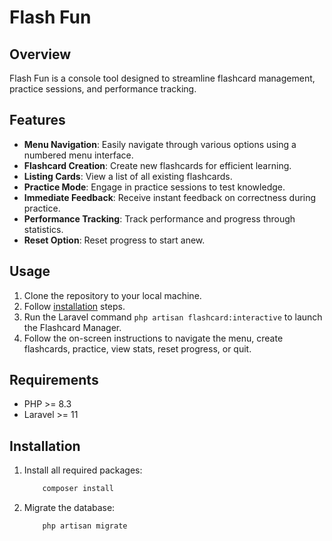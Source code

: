 # Flash Fun

## Overview

Flash Fun is a console tool designed to streamline flashcard management, practice sessions, and performance tracking.

## Features

- **Menu Navigation**: Easily navigate through various options using a numbered menu interface.
- **Flashcard Creation**: Create new flashcards for efficient learning.
- **Listing Cards**: View a list of all existing flashcards.
- **Practice Mode**: Engage in practice sessions to test knowledge.
- **Immediate Feedback**: Receive instant feedback on correctness during practice.
- **Performance Tracking**: Track performance and progress through statistics.
- **Reset Option**: Reset progress to start anew.

## Usage

1. Clone the repository to your local machine.
2. Follow [installation](#installation) steps.
3. Run the Laravel command `php artisan flashcard:interactive` to launch the Flashcard Manager.
4. Follow the on-screen instructions to navigate the menu, create flashcards, practice, view stats, reset progress, or quit.

## Requirements

- PHP >= 8.3
- Laravel >= 11

## Installation

1. Install all required packages:
    ```bash
        composer install
    ```

2. Migrate the database:
    ```bash
        php artisan migrate
    ```
